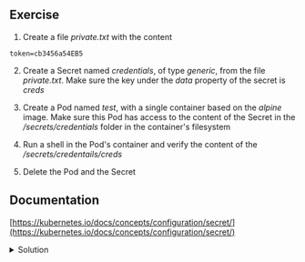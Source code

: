 ## Exercise

1. Create a file *private.txt* with the content

```
token=cb3456a54EB5
```

2. Create a Secret named *credentials*, of type *generic*, from the file *private.txt*. Make sure the key under the *data* property of the secret is *creds*

3. Create a Pod named *test*, with a single container based on the *alpine* image. Make sure this Pod has access to the content of the Secret in the */secrets/credentials* folder in the container's filesystem

4. Run a shell in the Pod's container and verify the content of the */secrets/credentails/creds*

5. Delete the Pod and the Secret

## Documentation

[https://kubernetes.io/docs/concepts/configuration/secret/](https://kubernetes.io/docs/concepts/configuration/secret/)

<details>
  <summary markdown="span">Solution</summary>

1. Create the file *private.txt*

```
cat >> private.txt << EOF
token=cb3456a54EB5
EOF
```

2. Create a Secret named credentials from this file

```
k create secret generic credentials --from-file=creds=./private.txt
```

The *data* property contains the *creds* key:

```
k get secret credentials -o yaml
apiVersion: v1
data:
  creds: dG9rZW49Y2IzNDU2YTU0RUI1Cg==
kind: Secret
metadata:
  name: credentials
type: Opaque
```

3. Create a Pod named *test*, with a single container based on the *alpine* image. Make sure this Pod has access to the content of the Secret in the */secrets/credentials* folder in the container's filesystem

```
apiVersion: v1
kind: Pod
metadata:
  name: test
spec:
  containers:
  - image: alpine
    name: alpine
    command:
    - "sleep"
    - "3600"
    volumeMounts:
    - name: creds
      mountPath: /secrets/credentials
  volumes:
  - name: creds
    secret:
      secretName: credentials
```

4. Run a shell in the Pod's container and verify the content of the */secrets/credentails/creds*

```
k exec test -- cat /secrets/credentials/creds
token=cb3456a54EB5
```

5. Delete the Pod and the Secret

```
k delete po/test secret/credentials
```
</details>

